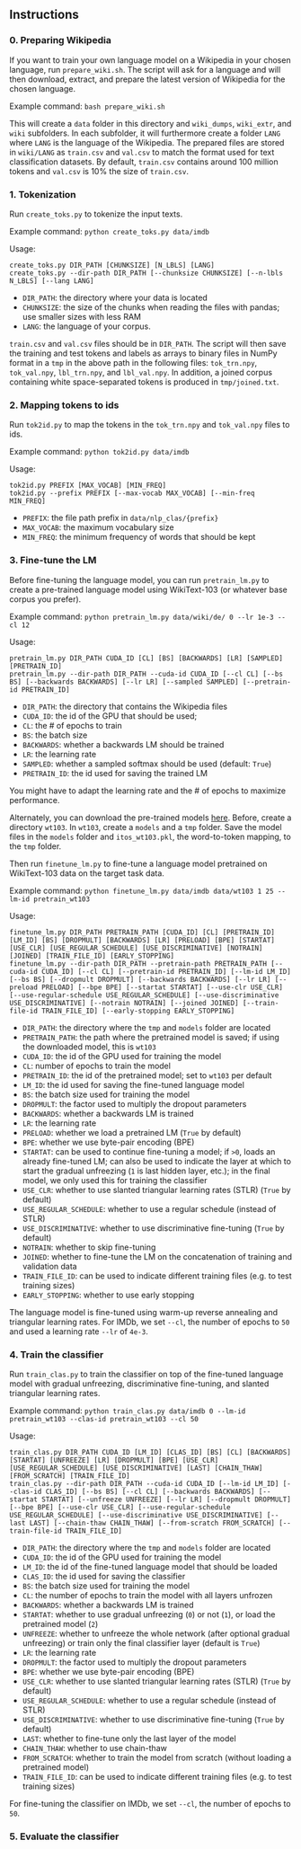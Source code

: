 ## Instructions

### 0. Preparing Wikipedia

If you want to train your own language model on a Wikipedia in your chosen language,
run `prepare_wiki.sh`. The script will ask for a language and will then
download, extract, and prepare the latest version of Wikipedia for the chosen language.

Example command: `bash prepare_wiki.sh`

This will create a `data` folder in this directory and `wiki_dumps`, `wiki_extr`, and
`wiki` subfolders. In each subfolder, it will furthermore create a folder `LANG`
where `LANG` is the language of the Wikipedia. The prepared files are stored in
`wiki/LANG` as `train.csv` and `val.csv` to match the format used for text
classification datasets. By default, `train.csv` contains around 100 million tokens
and `val.csv` is 10% the size of `train.csv`.

### 1. Tokenization

Run `create_toks.py` to tokenize the input texts.

Example command: `python create_toks.py data/imdb`

Usage:

```
create_toks.py DIR_PATH [CHUNKSIZE] [N_LBLS] [LANG]
create_toks.py --dir-path DIR_PATH [--chunksize CHUNKSIZE] [--n-lbls N_LBLS] [--lang LANG]
```

- `DIR_PATH`: the directory where your data is located
- `CHUNKSIZE`: the size of the chunks when reading the files with pandas; use smaller sizes with less RAM
- `LANG`: the language of your corpus. 

`train.csv` and `val.csv` files should be in `DIR_PATH`. The script will then save the
training and test tokens and labels as arrays to binary files in NumPy format in a `tmp`
in the above path in the following files:
`tok_trn.npy`, `tok_val.npy`, `lbl_trn.npy`, and `lbl_val.npy`.
In addition, a joined corpus containing white space-separated tokens is produced in `tmp/joined.txt`.

### 2. Mapping tokens to ids

Run `tok2id.py` to map the tokens in the `tok_trn.npy` and `tok_val.npy` files to ids.

Example command: `python tok2id.py data/imdb`

Usage:
```
tok2id.py PREFIX [MAX_VOCAB] [MIN_FREQ]
tok2id.py --prefix PREFIX [--max-vocab MAX_VOCAB] [--min-freq MIN_FREQ]
```
- `PREFIX`: the file path prefix in `data/nlp_clas/{prefix}`
- `MAX_VOCAB`: the maximum vocabulary size
- `MIN_FREQ`: the minimum frequency of words that should be kept

### 3. Fine-tune the LM

Before fine-tuning the language model, you can run `pretrain_lm.py` to create a 
pre-trained language model using WikiText-103 (or whatever base corpus you prefer).

Example command: `python pretrain_lm.py data/wiki/de/ 0 --lr 1e-3 --cl 12`

Usage:
```
pretrain_lm.py DIR_PATH CUDA_ID [CL] [BS] [BACKWARDS] [LR] [SAMPLED] [PRETRAIN_ID]
pretrain_lm.py --dir-path DIR_PATH --cuda-id CUDA_ID [--cl CL] [--bs BS] [--backwards BACKWARDS] [--lr LR] [--sampled SAMPLED] [--pretrain-id PRETRAIN_ID]
```
- `DIR_PATH`: the directory that contains the Wikipedia files
- `CUDA_ID`: the id of the GPU that should be used;
- `CL`: the # of epochs to train
- `BS`: the batch size
- `BACKWARDS`: whether a backwards LM should be trained
- `LR`: the learning rate
- `SAMPLED`: whether a sampled softmax should be used (default: `True`)
- `PRETRAIN_ID`: the id used for saving the trained LM

You might have to adapt the learning rate and the # of epochs to maximize performance.

Alternately, you can download the pre-trained models [here](http://files.fast.ai/models/wt103/). Before,
create a directory `wt103`. In `wt103`, create a `models` and a `tmp` folder. Save the model files
in the `models` folder and `itos_wt103.pkl`, the word-to-token mapping, to the `tmp` folder.

Then run `finetune_lm.py` to fine-tune a language model pretrained on WikiText-103 data on the target task data.

Example command: `python finetune_lm.py data/imdb data/wt103 1 25 --lm-id pretrain_wt103`

Usage:
```
finetune_lm.py DIR_PATH PRETRAIN_PATH [CUDA_ID] [CL] [PRETRAIN_ID] [LM_ID] [BS] [DROPMULT] [BACKWARDS] [LR] [PRELOAD] [BPE] [STARTAT] [USE_CLR] [USE_REGULAR_SCHEDULE] [USE_DISCRIMINATIVE] [NOTRAIN] [JOINED] [TRAIN_FILE_ID] [EARLY_STOPPING]
finetune_lm.py --dir-path DIR_PATH --pretrain-path PRETRAIN_PATH [--cuda-id CUDA_ID] [--cl CL] [--pretrain-id PRETRAIN_ID] [--lm-id LM_ID] [--bs BS] [--dropmult DROPMULT] [--backwards BACKWARDS] [--lr LR] [--preload PRELOAD] [--bpe BPE] [--startat STARTAT] [--use-clr USE_CLR] [--use-regular-schedule USE_REGULAR_SCHEDULE] [--use-discriminative USE_DISCRIMINATIVE] [--notrain NOTRAIN] [--joined JOINED] [--train-file-id TRAIN_FILE_ID] [--early-stopping EARLY_STOPPING]
```
- `DIR_PATH`: the directory where the `tmp` and `models` folder are located
- `PRETRAIN_PATH`: the path where the pretrained model is saved; if using the downloaded model, this is `wt103`
- `CUDA_ID`: the id of the GPU used for training the model
- `CL`: number of epochs to train the model
- `PRETRAIN_ID`: the id of the pretrained model; set to `wt103` per default
- `LM_ID`: the id used for saving the fine-tuned language model
- `BS`: the batch size used for training the model
- `DROPMULT`: the factor used to multiply the dropout parameters
- `BACKWARDS`: whether a backwards LM is trained
- `LR`: the learning rate
- `PRELOAD`: whether we load a pretrained LM (`True` by default)
- `BPE`: whether we use byte-pair encoding (BPE)
- `STARTAT`: can be used to continue fine-tuning a model; if `>0`, loads an already fine-tuned LM; can also be used to indicate the layer at which to start the gradual unfreezing (`1` is last hidden layer, etc.); in the final model, we only used this for training the classifier
- `USE_CLR`: whether to use slanted triangular learning rates (STLR) (`True` by default)
- `USE_REGULAR_SCHEDULE`: whether to use a regular schedule (instead of STLR)
- `USE_DISCRIMINATIVE`: whether to use discriminative fine-tuning (`True` by default)
- `NOTRAIN`: whether to skip fine-tuning 
- `JOINED`: whether to fine-tune the LM on the concatenation of training and validation data
- `TRAIN_FILE_ID`: can be used to indicate different training files (e.g. to test training sizes)
- `EARLY_STOPPING`: whether to use early stopping

The language model is fine-tuned using warm-up reverse annealing and triangular learning rates. For IMDb,
we set `--cl`, the number of epochs to `50` and used a learning rate `--lr` of `4e-3`.

### 4. Train the classifier

Run `train_clas.py` to train the classifier on top of the fine-tuned language model with gradual unfreezing,
discriminative fine-tuning, and slanted triangular learning rates.

Example command: `python train_clas.py data/imdb 0 --lm-id pretrain_wt103 --clas-id pretrain_wt103 --cl 50`

Usage:
```
train_clas.py DIR_PATH CUDA_ID [LM_ID] [CLAS_ID] [BS] [CL] [BACKWARDS] [STARTAT] [UNFREEZE] [LR] [DROPMULT] [BPE] [USE_CLR] [USE_REGULAR_SCHEDULE] [USE_DISCRIMINATIVE] [LAST] [CHAIN_THAW] [FROM_SCRATCH] [TRAIN_FILE_ID]
train_clas.py --dir-path DIR_PATH --cuda-id CUDA_ID [--lm-id LM_ID] [--clas-id CLAS_ID] [--bs BS] [--cl CL] [--backwards BACKWARDS] [--startat STARTAT] [--unfreeze UNFREEZE] [--lr LR] [--dropmult DROPMULT] [--bpe BPE] [--use-clr USE_CLR] [--use-regular-schedule USE_REGULAR_SCHEDULE] [--use-discriminative USE_DISCRIMINATIVE] [--last LAST] [--chain-thaw CHAIN_THAW] [--from-scratch FROM_SCRATCH] [--train-file-id TRAIN_FILE_ID]
```
- `DIR_PATH`: the directory where the `tmp` and `models` folder are located
- `CUDA_ID`: the id of the GPU used for training the model
- `LM_ID`: the id of the fine-tuned language model that should be loaded
- `CLAS_ID`: the id used for saving the classifier
- `BS`: the batch size used for training the model
- `CL`: the number of epochs to train the model with all layers unfrozen
- `BACKWARDS`: whether a backwards LM is trained
- `STARTAT`: whether to use gradual unfreezing (`0`) or not (`1`), or load the pretrained model (`2`)
- `UNFREEZE`: whether to unfreeze the whole network (after optional gradual unfreezing) or train only the final classifier layer (default is `True`)
- `LR`: the learning rate
- `DROPMULT`: the factor used to multiply the dropout parameters
- `BPE`: whether we use byte-pair encoding (BPE)
- `USE_CLR`: whether to use slanted triangular learning rates (STLR) (`True` by default)
- `USE_REGULAR_SCHEDULE`: whether to use a regular schedule (instead of STLR)
- `USE_DISCRIMINATIVE`: whether to use discriminative fine-tuning (`True` by default)
- `LAST`: whether to fine-tune only the last layer of the model
- `CHAIN_THAW`: whether to use chain-thaw
- `FROM_SCRATCH`: whether to train the model from scratch (without loading a pretrained model)
- `TRAIN_FILE_ID`: can be used to indicate different training files (e.g. to test training sizes)

For fine-tuning the classifier on IMDb, we set `--cl`, the number of epochs to `50`. 

### 5. Evaluate the classifier
